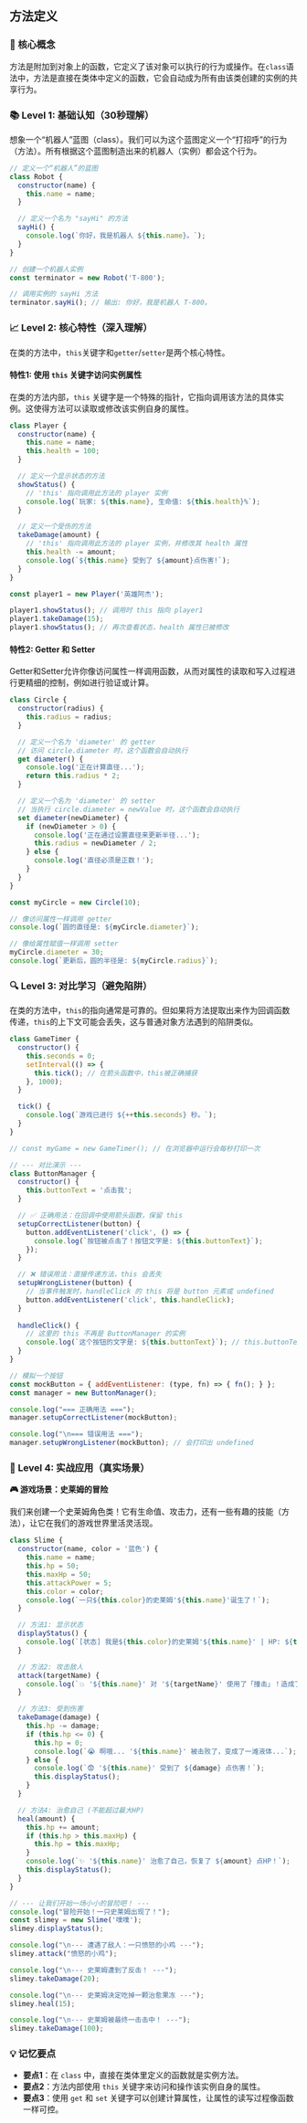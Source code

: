 ## 方法定义

### 🎯 核心概念
方法是附加到对象上的函数，它定义了该对象可以执行的行为或操作。在`class`语法中，方法是直接在类体中定义的函数，它会自动成为所有由该类创建的实例的共享行为。

### 📚 Level 1: 基础认知（30秒理解）
想象一个“机器人”蓝图（class）。我们可以为这个蓝图定义一个“打招呼”的行为（方法）。所有根据这个蓝图制造出来的机器人（实例）都会这个行为。

```javascript
// 定义一个“机器人”的蓝图
class Robot {
  constructor(name) {
    this.name = name;
  }

  // 定义一个名为 "sayHi" 的方法
  sayHi() {
    console.log(`你好，我是机器人 ${this.name}。`);
  }
}

// 创建一个机器人实例
const terminator = new Robot('T-800');

// 调用实例的 sayHi 方法
terminator.sayHi(); // 输出: 你好，我是机器人 T-800。
```

### 📈 Level 2: 核心特性（深入理解）
在类的方法中，`this`关键字和`getter`/`setter`是两个核心特性。

#### 特性1: 使用 `this` 关键字访问实例属性
在类的方法内部，`this` 关键字是一个特殊的指针，它指向调用该方法的具体实例。这使得方法可以读取或修改该实例自身的属性。

```javascript
class Player {
  constructor(name) {
    this.name = name;
    this.health = 100;
  }

  // 定义一个显示状态的方法
  showStatus() {
    // 'this' 指向调用此方法的 player 实例
    console.log(`玩家: ${this.name}, 生命值: ${this.health}%`);
  }

  // 定义一个受伤的方法
  takeDamage(amount) {
    // 'this' 指向调用此方法的 player 实例，并修改其 health 属性
    this.health -= amount;
    console.log(`${this.name} 受到了 ${amount}点伤害!`);
  }
}

const player1 = new Player('英雄阿杰');

player1.showStatus(); // 调用时 this 指向 player1
player1.takeDamage(15);
player1.showStatus(); // 再次查看状态，health 属性已被修改
```

#### 特性2: Getter 和 Setter
Getter和Setter允许你像访问属性一样调用函数，从而对属性的读取和写入过程进行更精细的控制，例如进行验证或计算。

```javascript
class Circle {
  constructor(radius) {
    this.radius = radius;
  }

  // 定义一个名为 'diameter' 的 getter
  // 访问 circle.diameter 时，这个函数会自动执行
  get diameter() {
    console.log('正在计算直径...');
    return this.radius * 2;
  }

  // 定义一个名为 'diameter' 的 setter
  // 当执行 circle.diameter = newValue 时，这个函数会自动执行
  set diameter(newDiameter) {
    if (newDiameter > 0) {
      console.log('正在通过设置直径来更新半径...');
      this.radius = newDiameter / 2;
    } else {
      console.log('直径必须是正数！');
    }
  }
}

const myCircle = new Circle(10);

// 像访问属性一样调用 getter
console.log(`圆的直径是: ${myCircle.diameter}`);

// 像给属性赋值一样调用 setter
myCircle.diameter = 30;
console.log(`更新后，圆的半径是: ${myCircle.radius}`);
```

### 🔍 Level 3: 对比学习（避免陷阱）
在类的方法中，`this`的指向通常是可靠的。但如果将方法提取出来作为回调函数传递，`this`的上下文可能会丢失，这与普通对象方法遇到的陷阱类似。

```javascript
class GameTimer {
  constructor() {
    this.seconds = 0;
    setInterval(() => {
      this.tick(); // 在箭头函数中，this被正确捕获
    }, 1000);
  }

  tick() {
    console.log(`游戏已进行 ${++this.seconds} 秒。`);
  }
}

// const myGame = new GameTimer(); // 在浏览器中运行会每秒打印一次

// --- 对比演示 ---
class ButtonManager {
  constructor() {
    this.buttonText = '点击我';
  }

  // ✅ 正确用法：在回调中使用箭头函数，保留 this
  setupCorrectListener(button) {
    button.addEventListener('click', () => {
      console.log(`按钮被点击了！按钮文字是: ${this.buttonText}`);
    });
  }

  // ❌ 错误用法：直接传递方法，this 会丢失
  setupWrongListener(button) {
    // 当事件触发时，handleClick 的 this 将是 button 元素或 undefined
    button.addEventListener('click', this.handleClick);
  }
  
  handleClick() {
    // 这里的 this 不再是 ButtonManager 的实例
    console.log(`这个按钮的文字是: ${this.buttonText}`); // this.buttonText 会是 undefined
  }
}

// 模拟一个按钮
const mockButton = { addEventListener: (type, fn) => { fn(); } };
const manager = new ButtonManager();

console.log("=== 正确用法 ===");
manager.setupCorrectListener(mockButton);

console.log("\n=== 错误用法 ===");
manager.setupWrongListener(mockButton); // 会打印出 undefined
```

### 🚀 Level 4: 实战应用（真实场景）
**🎮 游戏场景：史莱姆的冒险**

我们来创建一个史莱姆角色类！它有生命值、攻击力，还有一些有趣的技能（方法），让它在我们的游戏世界里活灵活现。

```javascript
class Slime {
  constructor(name, color = '蓝色') {
    this.name = name;
    this.hp = 50;
    this.maxHp = 50;
    this.attackPower = 5;
    this.color = color;
    console.log(`一只${this.color}的史莱姆'${this.name}'诞生了！`);
  }

  // 方法1: 显示状态
  displayStatus() {
    console.log(`[状态] 我是${this.color}的史莱姆'${this.name}' | HP: ${this.hp}/${this.maxHp}`);
  }

  // 方法2: 攻击敌人
  attack(targetName) {
    console.log(`💥 '${this.name}' 对 '${targetName}' 使用了「撞击」！造成了 ${this.attackPower} 点伤害！`);
  }

  // 方法3: 受到伤害
  takeDamage(damage) {
    this.hp -= damage;
    if (this.hp <= 0) {
      this.hp = 0;
      console.log(`😭 啊哦... '${this.name}' 被击败了，变成了一滩液体...`);
    } else {
      console.log(`😨 '${this.name}' 受到了 ${damage} 点伤害！`);
      this.displayStatus();
    }
  }

  // 方法4: 治愈自己 (不能超过最大HP)
  heal(amount) {
    this.hp += amount;
    if (this.hp > this.maxHp) {
      this.hp = this.maxHp;
    }
    console.log(`✨ '${this.name}' 治愈了自己，恢复了 ${amount} 点HP！`);
    this.displayStatus();
  }
}

// --- 让我们开始一场小小的冒险吧！ ---
console.log("冒险开始！一只史莱姆出现了！");
const slimey = new Slime('噗噗');
slimey.displayStatus();

console.log("\n--- 遭遇了敌人：一只愤怒的小鸡 ---");
slimey.attack("愤怒的小鸡");

console.log("\n--- 史莱姆遭到了反击！ ---");
slimey.takeDamage(20);

console.log("\n--- 史莱姆决定吃掉一颗治愈果冻 ---");
slimey.heal(15);

console.log("\n--- 史莱姆被最终一击击中！ ---");
slimey.takeDamage(100);
```

### 💡 记忆要点
- **要点1**：在 `class` 中，直接在类体里定义的函数就是实例方法。
- **要点2**：方法内部使用 `this` 关键字来访问和操作该实例自身的属性。
- **要点3**：使用 `get` 和 `set` 关键字可以创建计算属性，让属性的读写过程像函数一样可控。

<!--
metadata:
  syntax: ["class", "constructor", "this"]
  pattern: ["object-oriented-programming"]
  api: ["console.log"]
  concept: ["method", "getter", "setter", "this-binding"]
  difficulty: intermediate
  dependencies: ["js-sec-4-2-1"]
  related: ["js-sec-4-2-2"]
-->
